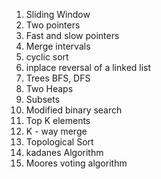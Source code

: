 1. Sliding Window
2. Two pointers
3. Fast and slow pointers
4. Merge intervals
5. cyclic sort
6. inplace reversal of a linked list
7. Trees BFS, DFS
8. Two Heaps
9. Subsets
10. Modified binary search
11. Top K elements
12. K - way merge
13. Topological Sort
14. kadanes Algorithm
15. Moores voting algorithm
